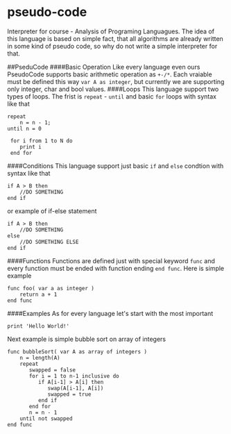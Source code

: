 # pseudo-code
Interpreter for course - Analysis of Programing Languagues.
The idea of this language is based on simple fact, that all algorithms are already written in some kind of pseudo code, so why do not write a simple interpreter for that.

##PseduCode
####Basic Operation
Like every language even ours PseudoCode supports basic arithmetic operation as ```+-/*```.
Each vraiable must be defined this way ```var A as integer```, but currently we are supporting only integer, char and bool values. 
####Loops
This language support two types of loops. The frist is ```repeat``` - ```until``` and basic ```for``` loops with syntax like that
```
repeat
    n = n - 1;
until n = 0
```
```
 for i from 1 to N do
    print i
 end for
```

####Conditions
This language support just basic ```if``` and ```else``` condtion with syntax like that
```
if A > B then      
    //DO SOMETHING
end if
```
or example of if-else statement
```
if A > B then      
    //DO SOMETHING
else
    //DO SOMETHING ELSE
end if
```
####Functions
Functions are defined just with special keyword ```func``` and every function must be ended with function ending ```end func```. Here is simple example
```
func foo( var a as integer )
    return a + 1
end func
```
####Examples
As for every language let's start with the most important
```
print 'Hello World!'
```
Next example is simple bubble sort on array of integers
```
func bubbleSort( var A as array of integers )
    n = length(A)
    repeat
       swapped = false
       for i = 1 to n-1 inclusive do
          if A[i-1] > A[i] then
             swap(A[i-1], A[i])
             swapped = true
          end if
       end for
       n = n - 1
    until not swapped
end func
```


